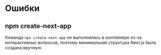 # Ошибки

## npm create-next-app

Команда `npx create-next-app` не выполнилась в контейнере из-за интерактивных вопросов, поэтому минимальная структура Next.js была создана вручную.
